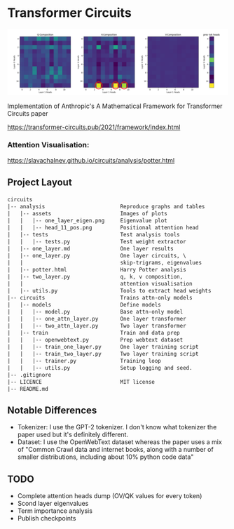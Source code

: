 # Transformer Circuits
![induction](analysis/assets/induction.png)

Implementation of Anthropic's A Mathematical Framework for Transformer Circuits paper

https://transformer-circuits.pub/2021/framework/index.html

### Attention Visualisation:
https://slavachalnev.github.io/circuits/analysis/potter.html

## Project Layout
```
circuits
|-- analysis                        Reproduce graphs and tables
|   |-- assets                      Images of plots
|   |   |-- one_layer_eigen.png     Eigenvalue plot
|   |   |-- head_11_pos.png         Positional attention head
|   |-- tests                       Test analysis tools
|   |   |-- tests.py                Test weight extractor
|   |-- one_layer.md                One layer results
|   |-- one_layer.py                One layer circuits, \
|   |                               skip-trigrams, eigenvalues
|   |-- potter.html                 Harry Potter analysis
|   |-- two_layer.py                q, k, v composition,
|   |                               attention visualisation
|   |-- utils.py                    Tools to extract head weights
|-- circuits                        Trains attn-only models
|   |-- models                      Define models
|   |   |-- model.py                Base attn-only model
|   |   |-- one_attn_layer.py       One layer transformer
|   |   |-- two_attn_layer.py       Two layer transformer
|   |-- train                       Train and data prep
|   |   |-- openwebtext.py          Prep webtext dataset
|   |   |-- train_one_layer.py      One layer training script
|   |   |-- train_two_layer.py      Two layer training script
|   |   |-- trainer.py              Training loop
|   |   |-- utils.py                Setup logging and seed.
|-- .gitignore                      
|-- LICENCE                         MIT license
|-- README.md

```

## Notable Differences
- Tokenizer: I use the GPT-2 tokenizer. I don't know what tokenizer the paper used but it's definitely different.
- Dataset: I use the OpenWebText dataset whereas the paper uses a mix of "Common Crawl data and internet books, along with a number of smaller distributions, including about 10% python code data"

## TODO
- Complete attention heads dump (OV/QK values for every token)
- Scond layer eigenvalues
- Term importance analysis
- Publish checkpoints

